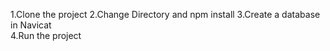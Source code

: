 1.Clone the project
2.Change Directory and npm install
3.Create a database in Navicat  
4.Run the project 

